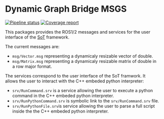 # Dynamic Graph Bridge MSGS
[![Pipeline status](https://gitlab.laas.fr/stack-of-tasks/dynamic_graph_bridge_msgs/badges/master/pipeline.svg)](https://gitlab.laas.fr/stack-of-tasks/dynamic_graph_bridge_msgs/commits/master)
[![Coverage report](https://gitlab.laas.fr/stack-of-tasks/dynamic_graph_bridge_msgs/badges/master/coverage.svg?job=doc-coverage)](http://projects.laas.fr/gepetto/doc/stack-of-tasks/dynamic_graph_bridge_msgs/master/coverage/)

This packages provides the ROS1/2 messages and services for the user interface
of the
[SoT](https://stack-of-tasks.github.io/sot-doc/doxygen/HEAD/page_overview.html) 
framework.

The current messages are:
- `msg/Vector.msg` representing a dynamicaly resizable vector of double.
- `msg/Matrix.msg` representing a dynamicaly resizable matrix of double in a row major
format.

The services correspond to the user interface of the SoT framwork. It allows the
user to interact with the C++ embeded python interpreter:
- `srv/RunCommand.srv` is a service allowing the user to execute a python
command in the C++ embeded python interpreter.
- `srv/RunPythonCommand.srv` is symbolic link to the `srv/RunCommand.srv` file.
- `srv/RunPythonFile.srv`is service allowing the user to parse a full script
inside the the C++ embeded python interpreter.